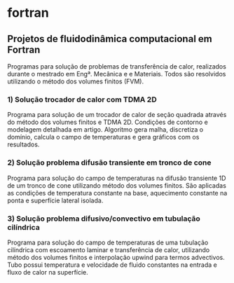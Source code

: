 # fortran
 ## Projetos de fluidodinâmica computacional em Fortran
 
 Programas para solução de problemas de transferência de calor, realizados durante o mestrado em Engª. Mecânica e e Materiais. Todos são resolvidos utilizando o método dos volumes finitos (FVM).
 
 ### 1) Solução trocador de calor com TDMA 2D
 Programa para solução de um trocador de calor de seção quadrada através do método dos volumes finitos e TDMA 2D. 
 Condições de contorno e modelagem detalhada em artigo.
 Algoritmo gera malha, discretiza o domínio, calcula o campo de temperaturas e gera gráficos com os resultados.
  
 ### 2) Solução problema difusão transiente em tronco de cone
 Programa para solução do campo de temperaturas na difusão transiente 1D de um tronco de cone utilizando método dos volumes finitos. 
 São aplicadas as condições de temperatura   constante na base, aquecimento constante na ponta e superfície lateral isolada.
 
 ### 3) Solução problema difusivo/convectivo em tubulação cilíndrica
 Programa para solução do campo de temperaturas de uma tubulação cilíndrica com escoamento laminar e transferência de calor, utilizando método dos volumes finitos e interpolação upwind para termos advectivos.
 Tubo possui temperatura e velocidade de fluido constantes na entrada e fluxo de calor na superfície.
 
